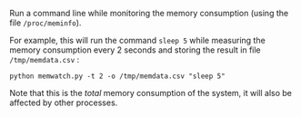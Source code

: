 Run a command line while monitoring the memory consumption (using the file `/proc/meminfo`).

For example, this will run the command `sleep 5` while measuring the memory consumption every 2 seconds and storing the
result in file `/tmp/memdata.csv` :
```shell
python memwatch.py -t 2 -o /tmp/memdata.csv "sleep 5"
```

Note that this is the *total* memory consumption of the system, it will also be affected by other processes.
